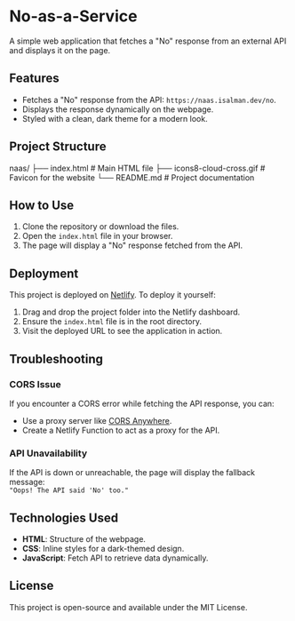 # No-as-a-Service

A simple web application that fetches a "No" response from an external API and displays it on the page.

## Features

- Fetches a "No" response from the API: `https://naas.isalman.dev/no`.
- Displays the response dynamically on the webpage.
- Styled with a clean, dark theme for a modern look.

## Project Structure

naas/ ├── index.html # Main HTML file ├── icons8-cloud-cross.gif # Favicon for the website └── README.md # Project documentation


## How to Use

1. Clone the repository or download the files.
2. Open the `index.html` file in your browser.
3. The page will display a "No" response fetched from the API.

## Deployment

This project is deployed on [Netlify](https://www.netlify.com/). To deploy it yourself:

1. Drag and drop the project folder into the Netlify dashboard.
2. Ensure the `index.html` file is in the root directory.
3. Visit the deployed URL to see the application in action.

## Troubleshooting

### CORS Issue
If you encounter a CORS error while fetching the API response, you can:
- Use a proxy server like [CORS Anywhere](https://cors-anywhere.herokuapp.com/).
- Create a Netlify Function to act as a proxy for the API.

### API Unavailability
If the API is down or unreachable, the page will display the fallback message:  
`"Oops! The API said 'No' too."`

## Technologies Used

- **HTML**: Structure of the webpage.
- **CSS**: Inline styles for a dark-themed design.
- **JavaScript**: Fetch API to retrieve data dynamically.

## License

This project is open-source and available under the MIT License.